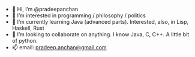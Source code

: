 - 👋 Hi, I’m @pradeepanchan
- 👀 I’m interested in programming / philosophy / politics
- 🌱 I’m currently learning Java (advanced parts). Interested, also, in Lisp, Haskell, Rust
- 💞️ I’m looking to collaborate on anything. I know Java, C, C++. A little bit of python.
- 📫 email: pradeep.anchan@gmail.com

<!---
pradeepanchan/pradeepanchan is a ✨ special ✨ repository because its `README.md` (this file) appears on your GitHub profile.
You can click the Preview link to take a look at your changes.
--->

